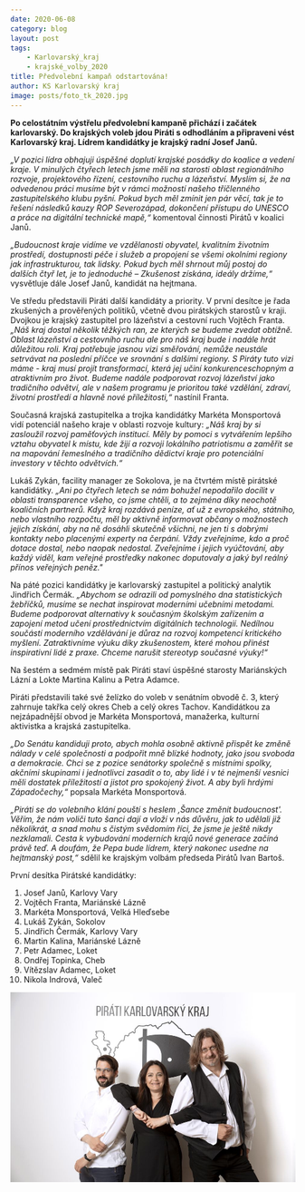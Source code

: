 ```yaml
---
date: 2020-06-08
category: blog
layout: post
tags:
    - Karlovarský_kraj
    - krajské_volby_2020
title: Předvolební kampaň odstartována!
author: KS Karlovarský kraj
image: posts/foto_tk_2020.jpg
---
```

**Po celostátním výstřelu předvolební kampaně přichází i začátek karlovarský. Do krajských voleb jdou Piráti s odhodláním a připraveni vést Karlovarský kraj. Lídrem kandidátky je krajský radní Josef Janů.**

*„V pozici lídra obhajuji úspěšné doplutí krajské posádky do koalice a vedení kraje. V minulých čtyřech letech jsme měli na starosti oblast regionálního rozvoje, projektového řízení, cestovního ruchu a lázeňství. Myslím si, že na odvedenou práci musíme být v rámci možností našeho tříčlenného zastupitelského klubu pyšní. Pokud bych měl zmínit jen pár věcí, tak je to řešení následků kauzy ROP Severozápad, dokončení přístupu do UNESCO a práce na digitální technické mapě,“* komentoval činnosti Pirátů v koalici Janů.

*„Budoucnost kraje vidíme ve vzdělanosti obyvatel, kvalitním životním prostředí, dostupnosti péče i služeb a propojení se všemi okolními regiony jak infrastrukturou, tak lidsky. Pokud bych měl shrnout můj postoj do dalších čtyř let, je to jednoduché – Zkušenost získána, ideály držíme,“* vysvětluje dále Josef Janů, kandidát na hejtmana.

Ve středu představili Piráti další kandidáty a priority. V první desítce je řada zkušených a prověřených politiků, včetně dvou pirátských starostů v kraji. Dvojkou je krajský zastupitel pro lázeňství a cestovní ruch Vojtěch Franta. *„Náš kraj dostal několik těžkých ran, ze kterých se budeme zvedat obtížně. Oblast lázeňství a cestovního ruchu ale pro náš kraj bude i nadále hrát důležitou roli. Kraj potřebuje jasnou vizi směřování, nemůže neustále setrvávat na poslední příčce ve srovnání s dalšími regiony. S Piráty tuto vizi máme - kraj musí projít transformací, která jej učiní konkurenceschopným a atraktivním pro život. Budeme nadále podporovat rozvoj lázeňství jako tradičního odvětví, ale v našem programu je prioritou také vzdělání, zdraví, životní prostředí a hlavně nové příležitosti,“* nastínil Franta.

Současná krajská zastupitelka a trojka kandidátky Markéta Monsportová vidí potenciál našeho kraje v oblasti rozvoje kultury: *„Náš kraj by si zasloužil rozvoj paměťových institucí. Měly by pomoci s vytvářením lepšího vztahu obyvatel k místu, kde žijí a rozvoji lokálního patriotismu a zaměřit se na mapování řemeslného a tradičního dědictví kraje pro potenciální investory v těchto odvětvích.“*

Lukáš Zykán, facility manager ze Sokolova, je na čtvrtém místě pirátské kandidátky. *„*Ani po čtyřech letech se nám bohužel nepodařilo docílit v oblasti transparence všeho, co jsme chtěli, a to zejména díky neochotě koaličních partnerů. Když kraj rozdává peníze, ať už z evropského, státního, nebo vlastního rozpočtu, měl by aktivně informovat občany o možnostech jejich získání, aby na ně dosáhli skutečně všichni, ne jen ti s dobrými kontakty nebo placenými experty na čerpání. Vždy zveřejníme, kdo a proč dotace dostal, nebo naopak nedostal. Zveřejníme i jejich vyúčtování, aby každý viděl, kam veřejné prostředky nakonec doputovaly a jaký byl reálný přínos veřejných peněz."**

Na páté pozici kandidátky je karlovarský zastupitel a politický analytik Jindřich Čermák. *„Abychom se odrazili od pomyslného dna statistických žebříčků, musíme se nechat inspirovat moderními učebními metodami. Budeme podporovat alternativy k současným školským zařízením a zapojení metod učení prostřednictvím digitálních technologií. Nedílnou součástí moderního vzdělávání je důraz na rozvoj kompetencí kritického myšlení. Zatraktivníme výuku díky zkušenostem, které mohou přinést inspirativní lidé z praxe. Chceme narušit stereotyp současné výuky!“*

Na šestém a sedmém místě pak Piráti staví úspěšné starosty Mariánských Lázní a Lokte Martina Kalinu a Petra Adamce.

Piráti představili také své želízko do voleb v senátním obvodě č. 3, který zahrnuje takřka celý okres Cheb a celý okres Tachov. Kandidátkou za nejzápadnější obvod je Markéta Monsportová, manažerka, kulturní aktivistka a krajská zastupitelka.

*„Do Senátu kandiduji proto, abych mohla osobně aktivně přispět ke změně nálady v celé společnosti a podpořit mně blízké hodnoty, jako jsou svoboda a demokracie. Chci se z pozice senátorky společně s místními spolky, akčními skupinami i jednotlivci zasadit o to, aby lidé i v té nejmenší vesnici měli dostatek příležitostí a jistot pro spokojený život. A aby byli hrdými Západočechy,“* popsala Markéta Monsportová.

*„Piráti se do volebního klání pouští s heslem ‚Šance změnit budoucnost'. Věřím, že nám voliči tuto šanci dají a vloží v nás důvěru, jak to udělali již několikrát, a snad mohu s čistým svědomím říci, že jsme je ještě nikdy nezklamali. Cesta k vybudování moderních krajů nové generace začíná právě teď. A doufám, že Pepa bude lídrem, který nakonec usedne na hejtmanský post,“* sdělil ke krajským volbám předseda Pirátů Ivan Bartoš.

První desítka Pirátské kandidátky:

1. Josef Janů, Karlovy Vary
2. Vojtěch Franta, Mariánské Lázně
3. Markéta Monsportová, Velká Hleďsebe
4. Lukáš Zykán, Sokolov
5. Jindřich Čermák, Karlovy Vary
6. Martin Kalina, Mariánské Lázně
7. Petr Adamec, Loket
8. Ondřej Topinka, Cheb
9. Vítězslav Adamec, Loket
10. Nikola Indrová, Valeč

![](/assets/img/posts/trio.jpg)
